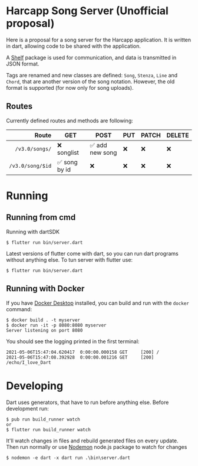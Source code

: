 # Harcapp Song Server (Unofficial proposal)
Here is a proposal for a song server for the Harcapp application. It is written in dart, allowing code to be shared with the application.

A [Shelf](https://pub.dev/packages/shelf) package is used for communication, and data is transmitted in JSON format.

Tags are renamed and new classes are defined: `Song`, `Stenza`, `Line` and `Chord`, that are another version of the song notation. However, the old format is supported (for now only for song uploads). 

## Routes
Currently defined routes and methods are following:

|            Route | GET          | POST           | PUT | PATCH | DELETE |
| ---------------: | ------------ | -------------- | --- | ----- | ------ |
|   `/v3.0/songs/` | ❌ songlist   | ✅ add new song | ❌   | ❌     | ❌      |
| `/v3.0/song/$id` | ✅ song by id | ❌              | ❌   | ❌     | ❌      |

# Running

## Running from cmd

Running with dartSDK
```
$ flutter run bin/server.dart
```

Latest versions of flutter come with dart, so you can run dart programs without anything else.
To tun server with flutter use:

```
$ flutter run bin/server.dart
```

## Running with Docker

If you have [Docker Desktop](https://www.docker.com/get-started) installed, you
can build and run with the `docker` command:

```
$ docker build . -t myserver
$ docker run -it -p 8080:8080 myserver
Server listening on port 8080
```

You should see the logging printed in the first terminal:
```
2021-05-06T15:47:04.620417  0:00:00.000158 GET     [200] /
2021-05-06T15:47:08.392928  0:00:00.001216 GET     [200] /echo/I_love_Dart
```

# Developing
Dart uses generators, that have to run before anything else.
Before development run:
```
$ pub run build_runner watch
or
$ flutter run build_runner watch
```
It'll watch changes in files and rebuild generated files on every update.
Then run normally or use [Nodemon](https://nodemon.io/) node.js package to watch for changes

```
$ nodemon -e dart -x dart run .\bin\server.dart
```

